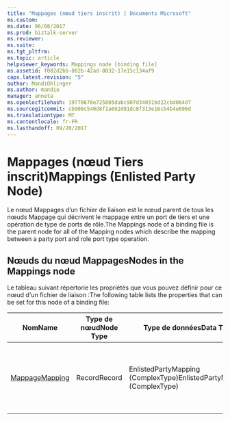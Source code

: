 ```yaml
---
title: "Mappages (nœud tiers inscrit) | Documents Microsoft"
ms.custom: 
ms.date: 06/08/2017
ms.prod: biztalk-server
ms.reviewer: 
ms.suite: 
ms.tgt_pltfrm: 
ms.topic: article
helpviewer_keywords: Mappings node [binding file]
ms.assetid: f082d2bb-082b-42ad-8832-17e15c134af9
caps.latest.revision: "5"
author: MandiOhlinger
ms.author: mandia
manager: anneta
ms.openlocfilehash: 19778670e725805dabc907d34031bd22cbd064d7
ms.sourcegitcommit: cb908c540d8f1a692d01dc8f313e16cb4b4e696d
ms.translationtype: MT
ms.contentlocale: fr-FR
ms.lasthandoff: 09/20/2017
---
```

# <a name="mappings-enlisted-party-node"></a><span data-ttu-id="4b3c5-102">Mappages (nœud Tiers inscrit)</span><span class="sxs-lookup"><span data-stu-id="4b3c5-102">Mappings (Enlisted Party Node)</span></span>
<span data-ttu-id="4b3c5-103">Le nœud Mappages d’un fichier de liaison est le nœud parent de tous les nœuds Mappage qui décrivent le mappage entre un port de tiers et une opération de type de ports de rôle.</span><span class="sxs-lookup"><span data-stu-id="4b3c5-103">The Mappings node of a binding file is the parent node for all of the Mapping nodes which describe the mapping between a party port and role port type operation.</span></span>  
  
## <a name="nodes-in-the-mappings-node"></a><span data-ttu-id="4b3c5-104">Nœuds du nœud Mappages</span><span class="sxs-lookup"><span data-stu-id="4b3c5-104">Nodes in the Mappings node</span></span>  
 <span data-ttu-id="4b3c5-105">Le tableau suivant répertorie les propriétés que vous pouvez définir pour ce nœud d'un fichier de liaison :</span><span class="sxs-lookup"><span data-stu-id="4b3c5-105">The following table lists the properties that can be set for this node of a binding file:</span></span>  
  
|<span data-ttu-id="4b3c5-106">**Nom**</span><span class="sxs-lookup"><span data-stu-id="4b3c5-106">**Name**</span></span>|<span data-ttu-id="4b3c5-107">**Type de nœud**</span><span class="sxs-lookup"><span data-stu-id="4b3c5-107">**Node Type**</span></span>|<span data-ttu-id="4b3c5-108">**Type de données**</span><span class="sxs-lookup"><span data-stu-id="4b3c5-108">**Data Type**</span></span>|<span data-ttu-id="4b3c5-109">**Description**</span><span class="sxs-lookup"><span data-stu-id="4b3c5-109">**Description**</span></span>|<span data-ttu-id="4b3c5-110">**Restrictions**</span><span class="sxs-lookup"><span data-stu-id="4b3c5-110">**Restrictions**</span></span>|<span data-ttu-id="4b3c5-111">**Commentaires**</span><span class="sxs-lookup"><span data-stu-id="4b3c5-111">**Comments**</span></span>|  
|--------------|-------------------|-------------------|---------------------|----------------------|------------------|  
|[<span data-ttu-id="4b3c5-112">Mappage</span><span class="sxs-lookup"><span data-stu-id="4b3c5-112">Mapping</span></span>](../core/mapping-mappings-node.md)|<span data-ttu-id="4b3c5-113">Record</span><span class="sxs-lookup"><span data-stu-id="4b3c5-113">Record</span></span>|<span data-ttu-id="4b3c5-114">EnlistedPartyMapping (ComplexType)</span><span class="sxs-lookup"><span data-stu-id="4b3c5-114">EnlistedPartyMapping (ComplexType)</span></span>|<span data-ttu-id="4b3c5-115">Spécifie le mappage entre un port de tiers et une opération de type de ports de rôle.</span><span class="sxs-lookup"><span data-stu-id="4b3c5-115">Specifies the mapping between a party port and role port type operation.</span></span>|<span data-ttu-id="4b3c5-116">Facultatif</span><span class="sxs-lookup"><span data-stu-id="4b3c5-116">Not required</span></span>|<span data-ttu-id="4b3c5-117">Valeur par défaut : Aucun</span><span class="sxs-lookup"><span data-stu-id="4b3c5-117">Default value: none</span></span>|